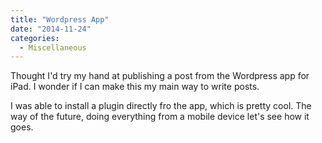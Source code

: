 ```yaml
---
title: "Wordpress App"
date: "2014-11-24"
categories: 
  - Miscellaneous
---
```


Thought I'd try my hand at publishing a post from the Wordpress app for iPad. I wonder if I can make this my main way to write posts.

I was able to install a plugin directly fro the app, which is pretty cool. The way of the future, doing everything from a mobile device let's see how it goes.
